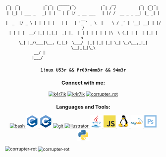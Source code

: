 <div align="center">

<h4>
  
```
 _   _            _ _   _____ _             _   __           _   _ _    
| | | |          | | | |_   _( )           | | / /          | | (_) |   
| |_| | ___ _   _| | |   | | |/ _ __ ___   | |/ /  __ _ _ __| |_ _| | __
|  _  |/ _ \ | | | | |   | |   | '_ ` _ \  |    \ / _` | '__| __| | |/ /
| | | |  __/ |_| |_|_|  _| |_  | | | | | | | |\  \ (_| | |  | |_| |   < 
\_| |_/\___|\__, (_|_)  \___/  |_| |_| |_| \_| \_/\__,_|_|   \__|_|_|\_\
             __/ |                                                      
            |___/                                                      
```
</h4>
                                                                           
<h3>
  
```                                                                          
1!nux U53r && Pr09r4mm3r && 94m3r
```
  
</h3>

</div> 

<h3 align="center">Connect with me:</h3>
<p align="center">
<a href="https://linkedin.com/in/k4r7ik" target="blank"><img align="center" src="https://raw.githubusercontent.com/rahuldkjain/github-profile-readme-generator/master/src/images/icons/Social/linked-in-alt.svg" alt="k4r7ik" height="30" width="40" /></a>
<a href="https://instagram.com/k4r7ik" target="blank"><img align="center" src="https://raw.githubusercontent.com/rahuldkjain/github-profile-readme-generator/master/src/images/icons/Social/instagram.svg" alt="k4r7ik" height="30" width="40" /></a>
<a href="https://www.hackerrank.com/corrupter_rot" target="blank"><img align="center" src="https://raw.githubusercontent.com/rahuldkjain/github-profile-readme-generator/master/src/images/icons/Social/hackerrank.svg" alt="corrupter_rot" height="30" width="40" /></a>
</p>

<h3 align="center">Languages and Tools:</h3>
<p align="center"> <a href="https://www.gnu.org/software/bash/" target="_blank" rel="noreferrer"> <img src="https://www.vectorlogo.zone/logos/gnu_bash/gnu_bash-icon.svg" alt="bash" width="40" height="40"/> </a> <a href="https://www.cprogramming.com/" target="_blank" rel="noreferrer"> <img src="https://raw.githubusercontent.com/devicons/devicon/master/icons/c/c-original.svg" alt="c" width="40" height="40"/> </a> <a href="https://www.w3schools.com/cpp/" target="_blank" rel="noreferrer"> <img src="https://raw.githubusercontent.com/devicons/devicon/master/icons/cplusplus/cplusplus-original.svg" alt="cplusplus" width="40" height="40"/> </a> <a href="https://git-scm.com/" target="_blank" rel="noreferrer"> <img src="https://www.vectorlogo.zone/logos/git-scm/git-scm-icon.svg" alt="git" width="40" height="40"/> </a> <a href="https://www.adobe.com/in/products/illustrator.html" target="_blank" rel="noreferrer"> <img src="https://www.vectorlogo.zone/logos/adobe_illustrator/adobe_illustrator-icon.svg" alt="illustrator" width="40" height="40"/> </a> <a href="https://www.java.com" target="_blank" rel="noreferrer"> <img src="https://raw.githubusercontent.com/devicons/devicon/master/icons/java/java-original.svg" alt="java" width="40" height="40"/> </a> <a href="https://developer.mozilla.org/en-US/docs/Web/JavaScript" target="_blank" rel="noreferrer"> <img src="https://raw.githubusercontent.com/devicons/devicon/master/icons/javascript/javascript-original.svg" alt="javascript" width="40" height="40"/> </a> <a href="https://www.linux.org/" target="_blank" rel="noreferrer"> <img src="https://raw.githubusercontent.com/devicons/devicon/master/icons/linux/linux-original.svg" alt="linux" width="40" height="40"/> </a> <a href="https://www.mysql.com/" target="_blank" rel="noreferrer"> <img src="https://raw.githubusercontent.com/devicons/devicon/master/icons/mysql/mysql-original-wordmark.svg" alt="mysql" width="40" height="40"/> </a> <a href="https://www.photoshop.com/en" target="_blank" rel="noreferrer"> <img src="https://raw.githubusercontent.com/devicons/devicon/master/icons/photoshop/photoshop-line.svg" alt="photoshop" width="40" height="40"/> </a> <a href="https://www.python.org" target="_blank" rel="noreferrer"> <img src="https://raw.githubusercontent.com/devicons/devicon/master/icons/python/python-original.svg" alt="python" width="40" height="40"/> </a> </p>

<p><img align="left" src="https://github-readme-stats.vercel.app/api/top-langs?username=corrupter-rot&show_icons=true&locale=en&layout=compact" alt="corrupter-rot" /></p>

<p>&nbsp;<img align="center" src="https://github-readme-stats.vercel.app/api?username=corrupter-rot&show_icons=true&locale=en" alt="corrupter-rot" /></p>


